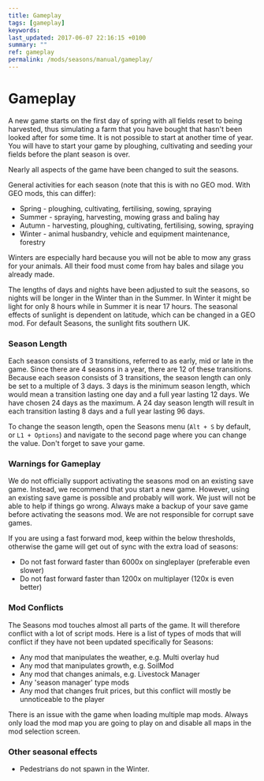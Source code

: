```yaml
---
title: Gameplay
tags: [gameplay]
keywords:
last_updated: 2017-06-07 22:16:15 +0100
summary: ""
ref: gameplay
permalink: /mods/seasons/manual/gameplay/
---
```


# Gameplay

A new game starts on the first day of spring with all fields reset to being harvested, thus simulating a  farm that you have bought that hasn't been looked after for some time. It is not possible to start at another time of year. You will have to start your game by ploughing, cultivating and seeding your fields before the plant season is over.

Nearly all aspects of the game have been changed to suit the seasons.

General activities for each season (note that this is with no GEO mod. With GEO mods, this can differ):
* Spring - ploughing, cultivating, fertilising, sowing, spraying
* Summer - spraying, harvesting, mowing grass and baling hay
* Autumn - harvesting, ploughing, cultivating, fertilising, sowing, spraying
* Winter - animal husbandry, vehicle and equipment maintenance, forestry

Winters are especially hard because you will not be able to mow any grass for your animals. All their food must come from hay bales and silage you already made.

The lengths of days and nights have been adjusted to suit the seasons, so nights will be longer in the Winter than in the Summer. In Winter it might be light for only 8 hours while in Summer it is near 17 hours. The seasonal effects of sunlight is dependent on latitude, which can be changed in a GEO mod. For default Seasons, the sunlight fits southern UK.

### Season Length

Each season consists of 3 transitions, referred to as early, mid or late in the game. Since there are 4 seasons in a year, there are 12 of these transitions. Because each season consists of 3 transitions, the season length can only be set to a multiple of 3 days. 3 days is the minimum season length, which would mean a transition lasting one day and a full year lasting 12 days. We have chosen 24 days as the maximum. A 24 day season length will result in each transition lasting 8 days and a full year lasting 96 days.

To change the season length, open the Seasons menu (`Alt + S` by default, or `L1 + Options`) and navigate to the second page where you can change the value. Don't forget to save your game.

### Warnings for Gameplay

We do not officially support activating the seasons mod on an existing save game. Instead, we recommend that you start a new game. However, using an existing save game is possible and probably will work. We just will not be able to help if things go wrong. Always make a backup of your save game before activating the seasons mod. We are not responsible for corrupt save games.

If you are using a fast forward mod, keep within the below thresholds, otherwise the game will get out of sync with the extra load of seasons:
- Do not fast forward faster than 6000x on singleplayer (preferable even slower)
- Do not fast forward faster than 1200x on multiplayer (120x is even better)

### Mod Conflicts

The Seasons mod touches almost all parts of the game. It will therefore conflict with a lot of script mods. Here is a list of types of mods that will conflict if they have not been updated specifically for Seasons:
- Any mod that manipulates the weather, e.g. Multi overlay hud
- Any mod that manipulates growth, e.g. SoilMod
- Any mod that changes animals, e.g. Livestock Manager
- Any 'season manager' type mods
- Any mod that changes fruit prices, but this conflict will mostly be unnoticeable to the player

There is an issue with the game when loading multiple map mods. Always only load the mod map you are going to play on and disable all maps in the mod selection screen.

### Other seasonal effects
- Pedestrians do not spawn in the Winter.
